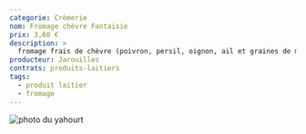 ```yaml
---
categorie: Crèmerie
nom: Fromage chèvre Fantaisie
prix: 3,60 €
description: >
  fromage frais de chèvre (poivron, persil, oignon, ail et graines de moutarde)
producteur: Jarouilles
contrats: produits-laitiers
tags: 
  - produit laitier
  - fromage
---
```


![photo du yahourt](fromage-chevre.jpg)